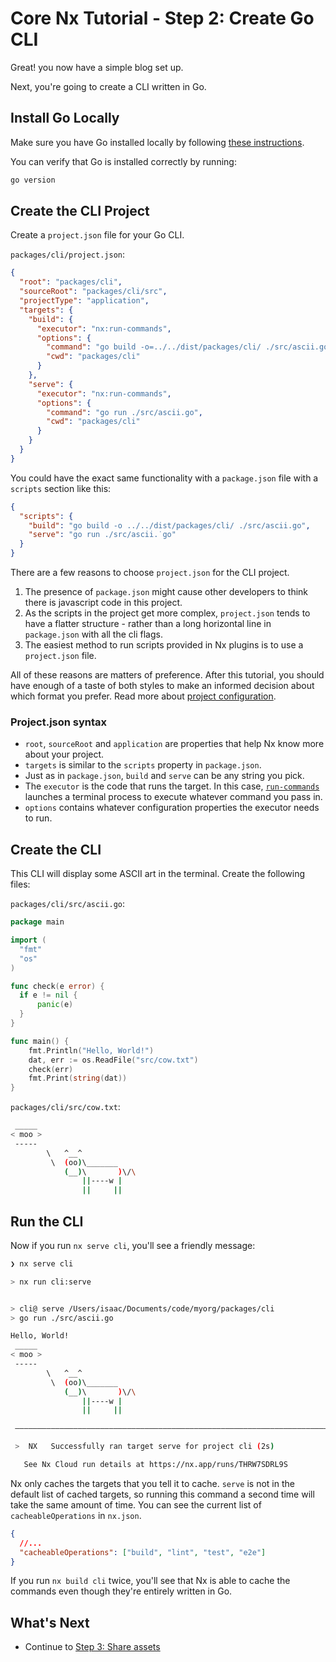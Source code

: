 # Core Nx Tutorial - Step 2: Create Go CLI

Great! you now have a simple blog set up.

Next, you're going to create a CLI written in Go.

## Install Go Locally

Make sure you have Go installed locally by following [these instructions](https://go.dev/doc/install).

You can verify that Go is installed correctly by running:

```bash
go version
```

## Create the CLI Project

Create a `project.json` file for your Go CLI.

`packages/cli/project.json`:

```json
{
  "root": "packages/cli",
  "sourceRoot": "packages/cli/src",
  "projectType": "application",
  "targets": {
    "build": {
      "executor": "nx:run-commands",
      "options": {
        "command": "go build -o=../../dist/packages/cli/ ./src/ascii.go",
        "cwd": "packages/cli"
      }
    },
    "serve": {
      "executor": "nx:run-commands",
      "options": {
        "command": "go run ./src/ascii.go",
        "cwd": "packages/cli"
      }
    }
  }
}
```

You could have the exact same functionality with a `package.json` file with a `scripts` section like this:

```json
{
  "scripts": {
    "build": "go build -o ../../dist/packages/cli/ ./src/ascii.go",
    "serve": "go run ./src/ascii.˙go"
  }
}
```

There are a few reasons to choose `project.json` for the CLI project.

1. The presence of `package.json` might cause other developers to think there is javascript code in this project.
2. As the scripts in the project get more complex, `project.json` tends to have a flatter structure - rather than a long horizontal line in `package.json` with all the cli flags.
3. The easiest method to run scripts provided in Nx plugins is to use a `project.json` file.

All of these reasons are matters of preference. After this tutorial, you should have enough of a taste of both styles to make an informed decision about which format you prefer. Read more about [project configuration](/reference/project-configuration).

### Project.json syntax

- `root`, `sourceRoot` and `application` are properties that help Nx know more about your project.
- `targets` is similar to the `scripts` property in `package.json`.
- Just as in `package.json`, `build` and `serve` can be any string you pick.
- The `executor` is the code that runs the target. In this case, [`run-commands`](https://nx.dev/packages/nx/executors/run-commands) launches a terminal process to execute whatever command you pass in.
- `options` contains whatever configuration properties the executor needs to run.

## Create the CLI

This CLI will display some ASCII art in the terminal. Create the following files:

`packages/cli/src/ascii.go`:

```go
package main

import (
  "fmt"
  "os"
)

func check(e error) {
  if e != nil {
      panic(e)
  }
}

func main() {
    fmt.Println("Hello, World!")
    dat, err := os.ReadFile("src/cow.txt")
    check(err)
    fmt.Print(string(dat))
}
```

`packages/cli/src/cow.txt`:

```bash
 _____
< moo >
 -----
        \   ^__^
         \  (oo)\_______
            (__)\       )\/\
                ||----w |
                ||     ||
```

## Run the CLI

Now if you run `nx serve cli`, you'll see a friendly message:

```bash
❯ nx serve cli

> nx run cli:serve


> cli@ serve /Users/isaac/Documents/code/myorg/packages/cli
> go run ./src/ascii.go

Hello, World!
 _____
< moo >
 -----
        \   ^__^
         \  (oo)\_______
            (__)\       )\/\
                ||----w |
                ||     ||

 —————————————————————————————————————————————————————————————————————————————————————————

 >  NX   Successfully ran target serve for project cli (2s)

   See Nx Cloud run details at https://nx.app/runs/THRW7SDRL9S

```

Nx only caches the targets that you tell it to cache. `serve` is not in the default list of cached targets, so running this command a second time will take the same amount of time. You can see the current list of `cacheableOperations` in `nx.json`.

```json
{
  //...
  "cacheableOperations": ["build", "lint", "test", "e2e"]
}
```

If you run `nx build cli` twice, you'll see that Nx is able to cache the commands even though they're entirely written in Go.

## What's Next

- Continue to [Step 3: Share assets](/core-tutorial/03-share-assets)
